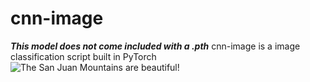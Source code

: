 # cnn-image
***This model does not come included with a .pth***
cnn-image is a image classification script built in PyTorch
![The San Juan Mountains are beautiful!](nn.jpg)
